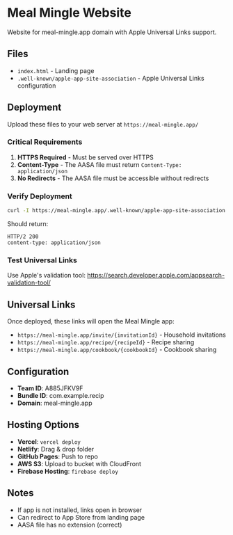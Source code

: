 # Meal Mingle Website

Website for meal-mingle.app domain with Apple Universal Links support.

## Files

- `index.html` - Landing page
- `.well-known/apple-app-site-association` - Apple Universal Links configuration

## Deployment

Upload these files to your web server at `https://meal-mingle.app/`

### Critical Requirements

1. **HTTPS Required** - Must be served over HTTPS
2. **Content-Type** - The AASA file must return `Content-Type: application/json`
3. **No Redirects** - The AASA file must be accessible without redirects

### Verify Deployment

```bash
curl -I https://meal-mingle.app/.well-known/apple-app-site-association
```

Should return:
```
HTTP/2 200
content-type: application/json
```

### Test Universal Links

Use Apple's validation tool:
https://search.developer.apple.com/appsearch-validation-tool/

## Universal Links

Once deployed, these links will open the Meal Mingle app:

- `https://meal-mingle.app/invite/{invitationId}` - Household invitations
- `https://meal-mingle.app/recipe/{recipeId}` - Recipe sharing
- `https://meal-mingle.app/cookbook/{cookbookId}` - Cookbook sharing

## Configuration

- **Team ID**: A885JFKV9F
- **Bundle ID**: com.example.recip
- **Domain**: meal-mingle.app

## Hosting Options

- **Vercel**: `vercel deploy`
- **Netlify**: Drag & drop folder
- **GitHub Pages**: Push to repo
- **AWS S3**: Upload to bucket with CloudFront
- **Firebase Hosting**: `firebase deploy`

## Notes

- If app is not installed, links open in browser
- Can redirect to App Store from landing page
- AASA file has no extension (correct)
